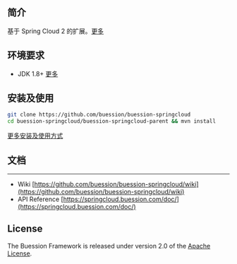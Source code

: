 ## 简介

基于 Spring Cloud 2 的扩展。[更多](https://springcloud.buession.com/introduction)

## 环境要求

- JDK 1.8+ [更多](https://springcloud.buession.com/requirements)

## 安装及使用

```bash
git clone https://github.com/buession/buession-springcloud
cd buession-springcloud/buession-springcloud-parent && mvn install
```

[更多安装及使用方式](https://springcloud.buession.com/installation)

## 文档
---

- Wiki [https://github.com/buession/buession-springcloud/wiki](https://github.com/buession/buession-springcloud/wiki)
- API Reference [https://springcloud.buession.com/doc/](https://springcloud.buession.com/doc/)

## License

The Buession Framework is released under version 2.0 of the [Apache License](https://www.apache.org/licenses/LICENSE-2.0).